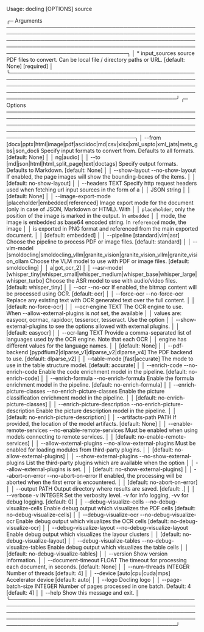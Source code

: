                                                                                                                                                                                                                                                       
 Usage: docling [OPTIONS] source                                                                                                                                                                                                                      
                                                                                                                                                                                                                                                      
╭─ Arguments ────────────────────────────────────────────────────────────────────────────────────────────────────────────────────────────────────────────────────────────────────────────────────────────────────────────────────────────────────────╮
│ *    input_sources      source  PDF files to convert. Can be local file / directory paths or URL. [default: None] [required]                                                                                                                       │
╰────────────────────────────────────────────────────────────────────────────────────────────────────────────────────────────────────────────────────────────────────────────────────────────────────────────────────────────────────────────────────╯
╭─ Options ──────────────────────────────────────────────────────────────────────────────────────────────────────────────────────────────────────────────────────────────────────────────────────────────────────────────────────────────────────────╮
│ --from                                                               [docx|pptx|html|image|pdf|asciidoc|md|csv|xlsx|xml_uspto|xml_jats|mets_gbs|json_docli  Specify input formats to convert from. Defaults to all formats. [default: None]        │
│                                                                      ng|audio]                                                                                                                                                                     │
│ --to                                                                 [md|json|html|html_split_page|text|doctags]                                            Specify output formats. Defaults to Markdown. [default: None]                          │
│ --show-layout                     --no-show-layout                                                                                                          If enabled, the page images will show the bounding-boxes of the items.                 │
│                                                                                                                                                             [default: no-show-layout]                                                              │
│ --headers                                                            TEXT                                                                                   Specify http request headers used when fetching url input sources in the form of a     │
│                                                                                                                                                             JSON string                                                                            │
│                                                                                                                                                             [default: None]                                                                        │
│ --image-export-mode                                                  [placeholder|embedded|referenced]                                                      Image export mode for the document (only in case of JSON, Markdown or HTML). With      │
│                                                                                                                                                             `placeholder`, only the position of the image is marked in the output. In `embedded`   │
│                                                                                                                                                             mode, the image is embedded as base64 encoded string. In `referenced` mode, the image  │
│                                                                                                                                                             is exported in PNG format and referenced from the main exported document.              │
│                                                                                                                                                             [default: embedded]                                                                    │
│ --pipeline                                                           [standard|vlm|asr]                                                                     Choose the pipeline to process PDF or image files. [default: standard]                 │
│ --vlm-model                                                          [smoldocling|smoldocling_vllm|granite_vision|granite_vision_vllm|granite_vision_ollam  Choose the VLM model to use with PDF or image files. [default: smoldocling]            │
│                                                                      a|got_ocr_2]                                                                                                                                                                  │
│ --asr-model                                                          [whisper_tiny|whisper_small|whisper_medium|whisper_base|whisper_large|whisper_turbo]   Choose the ASR model to use with audio/video files. [default: whisper_tiny]            │
│ --ocr                             --no-ocr                                                                                                                  If enabled, the bitmap content will be processed using OCR. [default: ocr]             │
│ --force-ocr                       --no-force-ocr                                                                                                            Replace any existing text with OCR generated text over the full content.               │
│                                                                                                                                                             [default: no-force-ocr]                                                                │
│ --ocr-engine                                                         TEXT                                                                                   The OCR engine to use. When --allow-external-plugins is *not* set, the available       │
│                                                                                                                                                             values are: easyocr, ocrmac, rapidocr, tesserocr, tesseract. Use the option            │
│                                                                                                                                                             --show-external-plugins to see the options allowed with external plugins.              │
│                                                                                                                                                             [default: easyocr]                                                                     │
│ --ocr-lang                                                           TEXT                                                                                   Provide a comma-separated list of languages used by the OCR engine. Note that each OCR │
│                                                                                                                                                             engine has different values for the language names.                                    │
│                                                                                                                                                             [default: None]                                                                        │
│ --pdf-backend                                                        [pypdfium2|dlparse_v1|dlparse_v2|dlparse_v4]                                           The PDF backend to use. [default: dlparse_v2]                                          │
│ --table-mode                                                         [fast|accurate]                                                                        The mode to use in the table structure model. [default: accurate]                      │
│ --enrich-code                     --no-enrich-code                                                                                                          Enable the code enrichment model in the pipeline. [default: no-enrich-code]            │
│ --enrich-formula                  --no-enrich-formula                                                                                                       Enable the formula enrichment model in the pipeline. [default: no-enrich-formula]      │
│ --enrich-picture-classes          --no-enrich-picture-classes                                                                                               Enable the picture classification enrichment model in the pipeline.                    │
│                                                                                                                                                             [default: no-enrich-picture-classes]                                                   │
│ --enrich-picture-description      --no-enrich-picture-description                                                                                           Enable the picture description model in the pipeline.                                  │
│                                                                                                                                                             [default: no-enrich-picture-description]                                               │
│ --artifacts-path                                                     PATH                                                                                   If provided, the location of the model artifacts. [default: None]                      │
│ --enable-remote-services          --no-enable-remote-services                                                                                               Must be enabled when using models connecting to remote services.                       │
│                                                                                                                                                             [default: no-enable-remote-services]                                                   │
│ --allow-external-plugins          --no-allow-external-plugins                                                                                               Must be enabled for loading modules from third-party plugins.                          │
│                                                                                                                                                             [default: no-allow-external-plugins]                                                   │
│ --show-external-plugins           --no-show-external-plugins                                                                                                List the third-party plugins which are available when the option                       │
│                                                                                                                                                             --allow-external-plugins is set.                                                       │
│                                                                                                                                                             [default: no-show-external-plugins]                                                    │
│ --abort-on-error                  --no-abort-on-error                                                                                                       If enabled, the processing will be aborted when the first error is encountered.        │
│                                                                                                                                                             [default: no-abort-on-error]                                                           │
│ --output                                                             PATH                                                                                   Output directory where results are saved. [default: .]                                 │
│ --verbose                     -v                                     INTEGER                                                                                Set the verbosity level. -v for info logging, -vv for debug logging. [default: 0]      │
│ --debug-visualize-cells           --no-debug-visualize-cells                                                                                                Enable debug output which visualizes the PDF cells [default: no-debug-visualize-cells] │
│ --debug-visualize-ocr             --no-debug-visualize-ocr                                                                                                  Enable debug output which visualizes the OCR cells [default: no-debug-visualize-ocr]   │
│ --debug-visualize-layout          --no-debug-visualize-layout                                                                                               Enable debug output which visualizes the layour clusters                               │
│                                                                                                                                                             [default: no-debug-visualize-layout]                                                   │
│ --debug-visualize-tables          --no-debug-visualize-tables                                                                                               Enable debug output which visualizes the table cells                                   │
│                                                                                                                                                             [default: no-debug-visualize-tables]                                                   │
│ --version                                                                                                                                                   Show version information.                                                              │
│ --document-timeout                                                   FLOAT                                                                                  The timeout for processing each document, in seconds. [default: None]                  │
│ --num-threads                                                        INTEGER                                                                                Number of threads [default: 4]                                                         │
│ --device                                                             [auto|cpu|cuda|mps]                                                                    Accelerator device [default: auto]                                                     │
│ --logo                                                                                                                                                      Docling logo                                                                           │
│ --page-batch-size                                                    INTEGER                                                                                Number of pages processed in one batch. Default: 4 [default: 4]                        │
│ --help                                                                                                                                                      Show this message and exit.                                                            │
╰────────────────────────────────────────────────────────────────────────────────────────────────────────────────────────────────────────────────────────────────────────────────────────────────────────────────────────────────────────────────────╯

